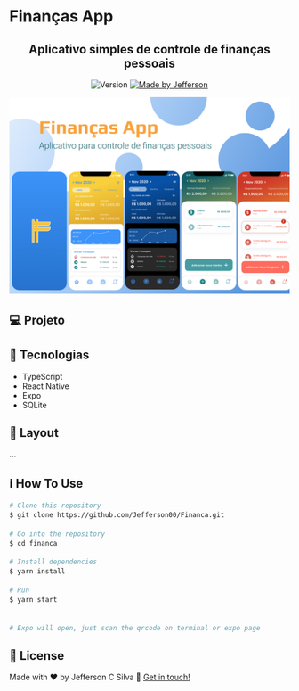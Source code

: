 # Finanças App

<h2 align="center"> 
  Aplicativo simples de controle de finanças pessoais
</h2>

<p align="center">
  <img alt="Version" src="https://img.shields.io/badge/version-1.0-brightgreen">
  <a href="https://www.linkedin.com/in/jefferson-c-silva-aa1b7b1a9/">
    <img alt="Made by Jefferson" src="https://img.shields.io/badge/made%20by-Jefferson-blue">
  </a>
</p>

<p align="center">
  <img src="assets/readme-1.png">
</p>

## 💻 Projeto

## 🚀 Tecnologias

- TypeScript
- React Native
- Expo
- SQLite

## 🔖 Layout

...

## ℹ️ How To Use

```bash
# Clone this repository
$ git clone https://github.com/Jefferson00/Financa.git

# Go into the repository
$ cd financa

# Install dependencies
$ yarn install

# Run
$ yarn start


# Expo will open, just scan the qrcode on terminal or expo page
```

## 📝 License

Made with ♥ by Jefferson C Silva :wave: [Get in touch!](https://www.linkedin.com/in/jefferson-c-silva)
